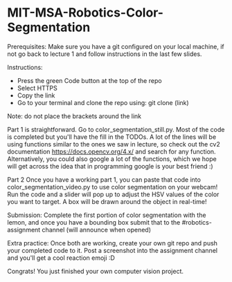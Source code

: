 # MIT-MSA-Robotics-Color-Segmentation
Prerequisites: Make sure you have a git configured on your local machine, if not go back to lecture 1 and follow instructions in the last few slides.

Instructions:

- Press the green Code button at the top of the repo
- Select HTTPS
- Copy the link
- Go to your terminal and clone the repo using: git clone (link)

Note: do not place the brackets around the link

Part 1 is straightforward. Go to color_segmentation_still.py. Most of the code is completed but you'll have the fill in the TODOs. A lot of the lines will be using functions similar to the ones we saw in lecture, so check out the cv2 documentation https://docs.opencv.org/4.x/ and search for any function. Alternatively, you could also google a lot of the functions, which we hope will get across the idea that in programming google is your best friend :)

Part 2
Once you have a working part 1, you can paste that code into color_segmentation_video.py to use color segmentation on your webcam! Run the code and a slider will pop up to adjust the HSV values of the color you want to target. A box will be drawn around the object in real-time!

Submission:
Complete the first portion of color segmentation with the lemon, and once you have a bounding box submit that to the #robotics-assignment channel (will announce when opened)

Extra practice: Once both are working, create your own git repo and push your completed code to it. Post a screenshot into the assignment channel and you'll get a cool reaction emoji :D

Congrats! You just finished your own computer vision project.
